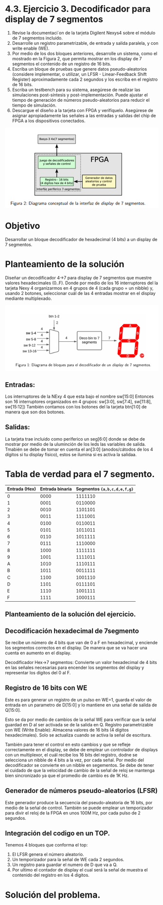 # 4.3. Ejercicio 3. Decodificador para display de 7 segmentos
1. Revise la documentaci´on de la tarjeta Digilent Nexys4 sobre el módulo de 7 segmentos
incluido.
2. Desarrolle un registro parametrizable, de entrada y salida paralela, y con write enable
(WE).
3. Por medio de los dos bloques anteriores, desarrolle un sistema, como el mostrado en la
Figura 2, que permita mostrar en los display de 7 segmentos el contenido de un registro de
16 bits.
4. Escriba un bloque de pruebas que genere datos pseudo-aleatorios (considere implementar,
o utilizar, un LFSR - Linear-Feedback Shift Register) aproximadamente cada 2 segundos y
los escriba en el registro de 16 bits.
5. Escriba un testbench para su sistema, asegúrese de realizar las simulaciones post-síntesis y
post-implementación. Puede ajustar el tiempo de generación de números pseudo-aleatorios
para reducir el tiempo de simulación.
6. Descargue el diseño a la tarjeta con FPGA y verifíquelo. Asegúrese de asignar apropiadamente las señales a las entradas y salidas del chip de FPGA a los dispositivos conectados.

![Diagrama del Bloque 1](../Imagenes/Captura%20de%20pantalla%202025-09-03%20141131.png)

# Objetivo 
Desarrollar un bloque decodificador de hexadecimal (4 bits) a un display de 7 segmentos.

# Planteamiento de la solución
Diseñar un decodificador 4→7 para display de 7 segmentos que muestre valores hexadecimales (0..F). Donde por medio de los 16 interruptores del la tarjeta Nexy 4 organizarmos en 4 grupos de 4 (cada grupo = un nibble) y, usando 2 botones, seleccionar cuál de las 4 entradas mostrar en el display mediante multiplexado.


![Diagrama del Bloque 1](../Imagenes/3.png)


## Entradas:
Los interruptores de la NExy 4 que esta bajo el nombre sw[15:0] 
Entonces son 16 interruptores organizados en 4 grupos: sw[3:0], sw[7:4], sw[11:8], sw[15:12])
También contamos con los botones del la tarjeta btn[1:0] de manera que son dos botones.

## Salidas:
La tarjeta trae incluido como periferico un seg[6:0] donde se debe de mostrar por medio de la uluminción de los leds las variables de salida.
Tmabién se debe de tomar en cuenta el an[3:0] (anodos/cátodos de los 4 dígitos si tu display físico), estos se ilumina si es activa la salidaa.

# Tabla de verdad para el 7 segmento. 

| Entrada (Hex) | Entrada binaria | Segmentos `{a,b,c,d,e,f,g}` | 
| ------------- | --------------- | --------------------------- | 
| 0             | 0000            | 1111110                     | 
| 1             | 0001            | 0110000                     | 
| 2             | 0010            | 1101101                     |
| 3             | 0011            | 1111001                     | 
| 4             | 0100            | 0110011                     | 
| 5             | 0101            | 1011011                     | 
| 6             | 0110            | 1011111                     | 
| 7             | 0111            | 1110000                     | 
| 8             | 1000            | 1111111                     | 
| 9             | 1001            | 1111011                     | 
| A             | 1010            | 1110111                     | 
| B             | 1011            | 0011111                     | 
| C             | 1100            | 1001110                     | 
| D             | 1101            | 0111101                     | 
| E             | 1110            | 1001111                     | 
| F             | 1111            | 1000111                     | 

## Planteamiento de la solución del ejercicio.

## Decodificación hexadecimal de 7segmento
Se recibe un número de 4 bits que van de 0 a F en hexadecimal, y enciende los segmentos correctos en el display. De manera que se va hacer una cuenta en aumento en el display. 

Decodificador Hex→7 segmentos:
Convierte un valor hexadecimal de 4 bits en las señales necesarias para encender los segmentos del display y representar los dígitos del 0 al F.

## Registro de 16 bits con WE
Este es para generar un registro de un pulso en WE=1, guarda el valor de entrada en un parametro de D[15:0] y lo mantiene en una señal de salida de Q[15:0].

Esto se da por medio de cambios de la señal WE para verificar que la señal guardad en D al ser activada se de la salida en Q.
Registro parametrizable con WE (Write Enable):
Almacena valores de 16 bits (4 dígitos hexadecimales). Solo se actualiza cuando se activa la señal de escritura.

También para tener el control en esto cambios y que se refleje correctamente en el display, se debe de emplear un controlador de displays con un multiplexor, el cuál recibe los 16 bits del registro, dodne se selecciona un nibble de 4 bits a la vez, por cada señal. 
Por medio del decodificador se convierte en un nibble en segementos. Se debe de tener el cuidado de que la velocidad de cambio de la señal de reloj se mantenga bien sincronizado ya que el promedio de cambio es de 1K Hz.

## Generador de números pseudo-aleatorios (LFSR)
Este generador produce la secuencia del pseudo-aleatoria de 16 bits, por medio de la señal de control. También se puede emplear un temporizador para divir el reloj de la FPGA en unos 100M Hz, por cada pulso de 2 segundos.

## Integración del codigo en un TOP.
Tenemos 4 bloques que conforma el top:
1. El LFSR genera el número aleatorio.
2. Un temporizador para la señal de WE cada 2 segundos.
3. Un registro para guardar el numero de D que va a Q.
4. Por ultimo el contador de display el cual será la señal de muestra el contenido del registro en los 4 digitos.

# Solución del problema.